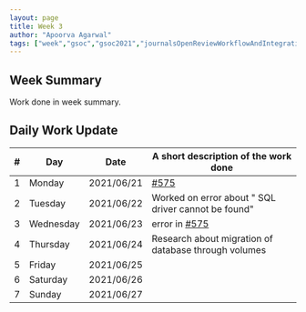 ```yaml
---
layout: page
title: Week 3
author: "Apoorva Agarwal"
tags: ["week","gsoc","gsoc2021","journalsOpenReviewWorkflowAndIntegration","week#3","eval#1"]
---
```


## Week Summary

 
Work done in week summary.

## Daily Work Update

|\#|Day|Date|A short description of the work done|  
|---	|---	|---	|---	|  
|1   	| Monday 	|   2021/06/21 | <a href="https://gitlab.com/cdli/framework/-/issues/575">#575</a> |  
|2   	| Tuesday  	|   2021/06/22 | Worked on error about " SQL driver cannot be found" |  
|3   	| Wednesday |   2021/06/23 | error in <a href="https://gitlab.com/cdli/framework/-/issues/575">#575</a>  |  
|4   	| Thursday  |   2021/06/24 | Research about migration of database through volumes |  
|5   	| Friday  	|   2021/06/25 |  |  
|6   	| Saturday  |   2021/06/26 | 	|  
|7   	| Sunday  	|   2021/06/27 |  |  
